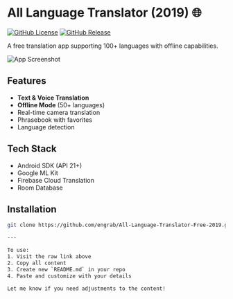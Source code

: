 # All Language Translator (2019) 🌐

[![GitHub License](https://img.shields.io/github/license/engrab/All-Language-Translator-Free-2019)](https://github.com/engrab/All-Language-Translator-Free-2019/blob/main/LICENSE)
[![GitHub Release](https://img.shields.io/github/v/release/engrab/All-Language-Translator-Free-2019)](https://github.com/engrab/All-Language-Translator-Free-2019/releases)

A free translation app supporting 100+ languages with offline capabilities.

![App Screenshot](screenshots/translator-preview.png)

## Features
- **Text & Voice Translation**
- **Offline Mode** (50+ languages)
- Real-time camera translation
- Phrasebook with favorites
- Language detection

## Tech Stack
- Android SDK (API 21+)
- Google ML Kit
- Firebase Cloud Translation
- Room Database

## Installation
```bash
git clone https://github.com/engrab/All-Language-Translator-Free-2019.git

---

To use:  
1. Visit the raw link above  
2. Copy all content  
3. Create new `README.md` in your repo  
4. Paste and customize with your details  

Let me know if you need adjustments to the content!
